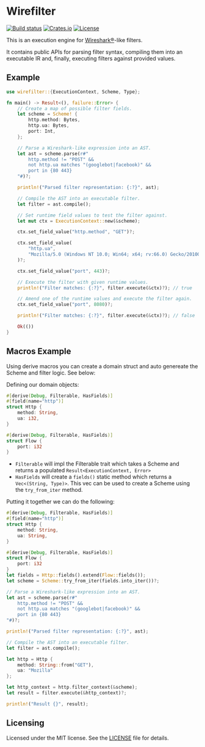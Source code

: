 # Wirefilter

[![Build status](https://img.shields.io/travis/com/cloudflare/wirefilter/master.svg)](https://travis-ci.com/cloudflare/wirefilter)
[![Crates.io](https://img.shields.io/crates/v/wirefilter-engine.svg)](https://crates.io/crates/wirefilter-engine)
[![License](https://img.shields.io/github/license/cloudflare/wirefilter.svg)](LICENSE)

This is an execution engine for [Wireshark®](https://www.wireshark.org/)-like filters.

It contains public APIs for parsing filter syntax, compiling them into
an executable IR and, finally, executing filters against provided values.

## Example

```rust
use wirefilter::{ExecutionContext, Scheme, Type};

fn main() -> Result<(), failure::Error> {
    // Create a map of possible filter fields.
    let scheme = Scheme! {
        http.method: Bytes,
        http.ua: Bytes,
        port: Int,
    };

    // Parse a Wireshark-like expression into an AST.
    let ast = scheme.parse(r#"
        http.method != "POST" &&
        not http.ua matches "(googlebot|facebook)" &&
        port in {80 443}
    "#)?;

    println!("Parsed filter representation: {:?}", ast);

    // Compile the AST into an executable filter.
    let filter = ast.compile();

    // Set runtime field values to test the filter against.
    let mut ctx = ExecutionContext::new(&scheme);

    ctx.set_field_value("http.method", "GET")?;

    ctx.set_field_value(
        "http.ua",
        "Mozilla/5.0 (Windows NT 10.0; Win64; x64; rv:66.0) Gecko/20100101 Firefox/66.0",
    )?;

    ctx.set_field_value("port", 443)?;

    // Execute the filter with given runtime values.
    println!("Filter matches: {:?}", filter.execute(&ctx)?); // true

    // Amend one of the runtime values and execute the filter again.
    ctx.set_field_value("port", 8080)?;

    println!("Filter matches: {:?}", filter.execute(&ctx)?); // false

    Ok(())
}
```

## Macros Example
Using derive macros you can create a domain struct and auto genereate the Scheme and filter logic. See below:

Defining our domain objects:
```rust
#[derive(Debug, Filterable, HasFields)]
#[field(name="http")]
struct Http {
    method: String,
    ua: i32,
}
```

```rust
#[derive(Debug, Filterable, HasFields)]
struct Flow {
    port: i32
}
```

* `Filterable` will impl the Filterable trait which takes a Scheme and returns a populated `Result<ExecutionContext, Error>`
* `HasFields` will create a `fields()` static method which returns a `Vec<(String, Type)>`. This vec can be used to create a Scheme using the `try_from_iter` method.

Putting it together we can do the following: 

```rust
#[derive(Debug, Filterable, HasFields)]
#[field(name="http")]
struct Http {
    method: String,
    ua: String,
}

#[derive(Debug, Filterable, HasFields)]
struct Flow {
    port: i32
}
let fields = Http::fields().extend(Flow::fields());
let scheme = Scheme::try_from_iter(fields.into_iter())?;

// Parse a Wireshark-like expression into an AST.
let ast = scheme.parse(r#"
    http.method != "POST" &&
    not http.ua matches "(googlebot|facebook)" &&
    port in {80 443}
"#)?;

println!("Parsed filter representation: {:?}", ast);

// Compile the AST into an executable filter.
let filter = ast.compile();

let http = Http { 
    method: String::from("GET"),
    ua: "Mozilla"
};

let http_context = http.filter_context(&scheme);
let result = filter.execute(&http_context)?;

println!("Result {}", result);

```
## Licensing

Licensed under the MIT license. See the [LICENSE](LICENSE) file for details.
